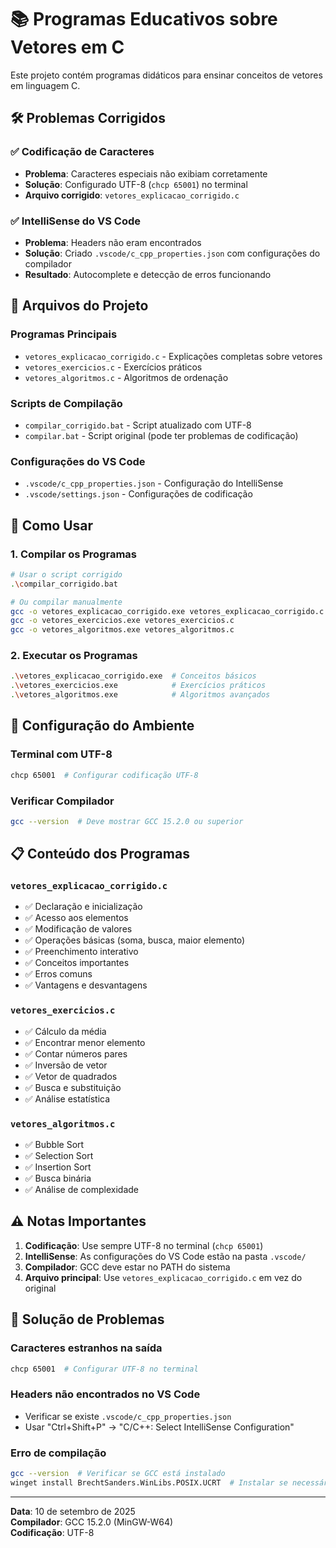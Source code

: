# 📚 Programas Educativos sobre Vetores em C

Este projeto contém programas didáticos para ensinar conceitos de vetores em linguagem C.

## 🛠️ Problemas Corrigidos

### ✅ Codificação de Caracteres
- **Problema**: Caracteres especiais não exibiam corretamente
- **Solução**: Configurado UTF-8 (`chcp 65001`) no terminal
- **Arquivo corrigido**: `vetores_explicacao_corrigido.c`

### ✅ IntelliSense do VS Code  
- **Problema**: Headers não eram encontrados
- **Solução**: Criado `.vscode/c_cpp_properties.json` com configurações do compilador
- **Resultado**: Autocomplete e detecção de erros funcionando

## 📁 Arquivos do Projeto

### Programas Principais
- `vetores_explicacao_corrigido.c` - Explicações completas sobre vetores
- `vetores_exercicios.c` - Exercícios práticos  
- `vetores_algoritmos.c` - Algoritmos de ordenação

### Scripts de Compilação
- `compilar_corrigido.bat` - Script atualizado com UTF-8
- `compilar.bat` - Script original (pode ter problemas de codificação)

### Configurações do VS Code
- `.vscode/c_cpp_properties.json` - Configuração do IntelliSense
- `.vscode/settings.json` - Configurações de codificação

## 🚀 Como Usar

### 1. Compilar os Programas
```bash
# Usar o script corrigido
.\compilar_corrigido.bat

# Ou compilar manualmente
gcc -o vetores_explicacao_corrigido.exe vetores_explicacao_corrigido.c
gcc -o vetores_exercicios.exe vetores_exercicios.c  
gcc -o vetores_algoritmos.exe vetores_algoritmos.c
```

### 2. Executar os Programas
```bash
.\vetores_explicacao_corrigido.exe  # Conceitos básicos
.\vetores_exercicios.exe            # Exercícios práticos
.\vetores_algoritmos.exe            # Algoritmos avançados
```

## 🔧 Configuração do Ambiente

### Terminal com UTF-8
```bash
chcp 65001  # Configurar codificação UTF-8
```

### Verificar Compilador
```bash
gcc --version  # Deve mostrar GCC 15.2.0 ou superior
```

## 📋 Conteúdo dos Programas

### `vetores_explicacao_corrigido.c`
- ✅ Declaração e inicialização
- ✅ Acesso aos elementos
- ✅ Modificação de valores
- ✅ Operações básicas (soma, busca, maior elemento)
- ✅ Preenchimento interativo
- ✅ Conceitos importantes
- ✅ Erros comuns
- ✅ Vantagens e desvantagens

### `vetores_exercicios.c`
- ✅ Cálculo da média
- ✅ Encontrar menor elemento  
- ✅ Contar números pares
- ✅ Inversão de vetor
- ✅ Vetor de quadrados
- ✅ Busca e substituição
- ✅ Análise estatística

### `vetores_algoritmos.c`
- ✅ Bubble Sort
- ✅ Selection Sort
- ✅ Insertion Sort
- ✅ Busca binária
- ✅ Análise de complexidade

## ⚠️ Notas Importantes

1. **Codificação**: Use sempre UTF-8 no terminal (`chcp 65001`)
2. **IntelliSense**: As configurações do VS Code estão na pasta `.vscode/`
3. **Compilador**: GCC deve estar no PATH do sistema
4. **Arquivo principal**: Use `vetores_explicacao_corrigido.c` em vez do original

## 🐛 Solução de Problemas

### Caracteres estranhos na saída
```bash
chcp 65001  # Configurar UTF-8 no terminal
```

### Headers não encontrados no VS Code
- Verificar se existe `.vscode/c_cpp_properties.json`
- Usar "Ctrl+Shift+P" → "C/C++: Select IntelliSense Configuration"

### Erro de compilação
```bash
gcc --version  # Verificar se GCC está instalado
winget install BrechtSanders.WinLibs.POSIX.UCRT  # Instalar se necessário
```

---
**Data**: 10 de setembro de 2025  
**Compilador**: GCC 15.2.0 (MinGW-W64)  
**Codificação**: UTF-8
